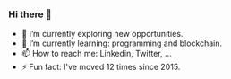 ### Hi there 👋

<!--
**pswu11/pswu11** is a ✨ _special_ ✨ repository because its `README.md` (this file) appears on your GitHub profile.

Here are some ideas to get you started:

- 🔭 I’m currently working on ...
- 🌱 I’m currently learning ...
- 👯 I’m looking to collaborate on ...
- 🤔 I’m looking for help with ...
- 💬 Ask me about ...
- 📫 How to reach me: ...
- 😄 Pronouns: ...
- ⚡ Fun fact: ...
-->

- 🔭 I’m currently exploring new opportunities. 
- 🌱 I’m currently learning: programming and blockchain. 
- 📫 How to reach me: Linkedin, Twitter, ... 
- ⚡ Fun fact: I've moved 12 times since 2015. 
